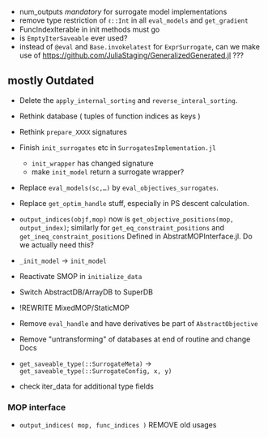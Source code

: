 * num_outputs *mandatory* for surrogate model implementations
* remove type restriction of `ℓ::Int` in all `eval_models` and `get_gradient`
* FuncIndexIterable in init methods must go
* is `EmptyIterSaveable` ever used?
* instead of `@eval` and `Base.invokelatest` for `ExprSurrogate`, can we make use of 
  https://github.com/JuliaStaging/GeneralizedGenerated.jl ???

## mostly Outdated
* Delete the `apply_internal_sorting` and `reverse_interal_sorting`.
* Rethink database ( tuples of function indices as keys )
* Rethink `prepare_XXXX` signatures
* Finish `init_surrogates` etc in `SurrogatesImplementation.jl`
  - `init_wrapper` has changed signature 
  - make `init_model` return a surrogate wrapper?

* Replace `eval_models(sc,…)` by `eval_objectives_surrogates`.
* Replace `get_optim_handle` stuff, especially in PS descent calculation.

* `output_indices(objf,mop)` now is `get_objective_positions(mop, output_index)`;
  similarly for `get_eq_constraint_positions` and `get_ineq_constraint_positions`
  Defined in AbstratMOPInterface.jl. Do we actually need this?
* `_init_model` -> `init_model`

* Reactivate SMOP in `initialize_data`

* Switch AbstractDB/ArrayDB to SuperDB
* !REWRITE MixedMOP/StaticMOP

* Remove `eval_handle` and have derivatives be part of `AbstractObjective`

* Remove "untransforming" of databases at end of routine and change Docs

* `get_saveable_type(::SurrogateMeta)` -> `get_saveable_type(::SurrogateConfig, x, y)`
* check iter_data for additional type fields

### MOP interface

* `output_indices( mop, func_indices )`
  REMOVE old usages
